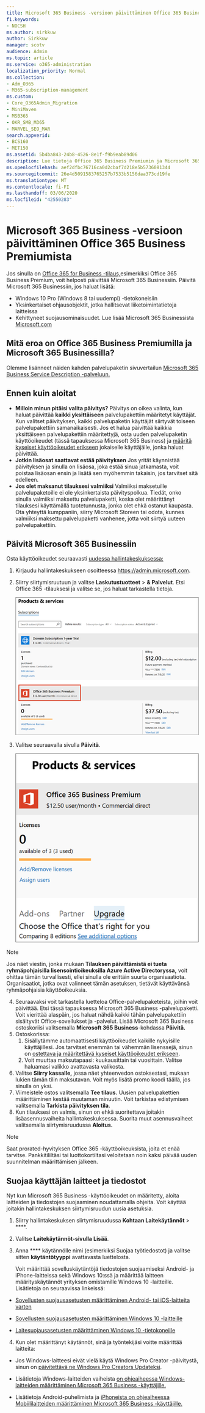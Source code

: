 ```yaml
---
title: Microsoft 365 Business -versioon päivittäminen Office 365 Business Premiumista
f1.keywords:
- NOCSH
ms.author: sirkkuw
author: Sirkkuw
manager: scotv
audience: Admin
ms.topic: article
ms.service: o365-administration
localization_priority: Normal
ms.collection:
- Adm_O365
- M365-subscription-management
ms.custom:
- Core_O365Admin_Migration
- MiniMaven
- MSB365
- OKR_SMB_M365
- MARVEL_SEO_MAR
search.appverid:
- BCS160
- MET150
ms.assetid: 5b4ba843-24b8-4526-8e1f-f9b9eab89d06
description: Lue tietoja Office 365 Business Premiumin ja Microsoft 365 Businessin eroista ja siitä, miten voit päivittää Microsoft 365 Businessiin.
ms.openlocfilehash: aef2dfbc76716ca0d2cbaf7d218e5b5736081344
ms.sourcegitcommit: 26e4d5091583765257b7533b5156daa373cd19fe
ms.translationtype: MT
ms.contentlocale: fi-FI
ms.lasthandoff: 03/06/2020
ms.locfileid: "42550283"
---
```

# <a name="upgrade-to-microsoft-365-business-from-office-365-business-premium"></a>Microsoft 365 Business -versioon päivittäminen Office 365 Business Premiumista

Jos sinulla on [Office 365 for Business -tilaus,](https://products.office.com/compare-all-microsoft-office-products-4-column?activetab=tab:primaryr2)esimerkiksi Office 365 Business Premium, voit helposti päivittää Microsoft 365 Businessiin. Päivitä Microsoft 365 Businessiin, jos haluat lisätä: 
- Windows 10 Pro (Windows 8 tai uudempi) -tietokoneisiin
- Yksinkertaiset ohjausobjektit, jotka hallitsevat liiketoimintatietoja laitteissa
- Kehittyneet suojausominaisuudet.
Lue lisää Microsoft 365 Businessista [Microsoft.com](https://www.microsoft.com/microsoft-365/business)

## <a name="whats-the-difference-between-office-365-business-premium-and-microsoft-365-business"></a>Mitä eroa on Office 365 Business Premiumilla ja Microsoft 365 Businessilla?
Olemme lisänneet näiden kahden palvelupaketin sivuvertailun [Microsoft 365 Business Service Description -palveluun.](https://docs.microsoft.com/office365/servicedescriptions/microsoft-365-service-descriptions/microsoft-365-business-service-description) 

## <a name="before-you-get-started"></a>Ennen kuin aloitat

- **Milloin minun pitäisi valita päivitys?** Päivitys on oikea valinta, kun haluat päivittää **kaikki yksittäiseen** palvelupakettiin määritetyt käyttäjät. Kun valitset päivityksen, kaikki palvelupaketin käyttäjät siirtyvät toiseen palvelupakettiin samanaikaisesti. Jos et halua päivittää kaikkia yksittäiseen palvelupakettiin määritettyjä, osta uuden palvelupaketin käyttöoikeudet (tässä tapauksessa Microsoft 365 Business) ja [määritä kyseiset käyttöoikeudet erikseen](https://docs.microsoft.com/office365/admin/manage/assign-licenses-to-users) jokaiselle käyttäjälle, jonka haluat päivittää. 
- **Jotkin lisäosat saattavat estää päivityksen** Jos yrität käynnistää päivityksen ja sinulla on lisäosa, joka estää sinua jatkamasta, voit poistaa lisäosan ensin ja lisätä sen myöhemmin takaisin, jos tarvitset sitä edelleen. 
- **Jos olet maksanut tilauksesi valmiiksi** Valmiiksi maksetuille palvelupaketoille ei ole yksinkertaista päivityspolkua. Tiedät, onko sinulla valmiiksi maksettu palvelupaketti, koska olet määrittänyt tilauksesi käyttämällä tuotetunnusta, jonka olet ehkä ostanut kaupasta. Ota yhteyttä kumppaniin, siirry Microsoft Storeen tai odota, kunnes valmiiksi maksettu palvelupaketti vanhenee, jotta voit siirtyä uuteen palvelupakettiin.

## <a name="upgrade-to-microsoft-365-business"></a>Päivitä Microsoft 365 Businessiin
Osta käyttöoikeudet seuraavasti [uudessa hallintakeskuksessa:](https://docs.microsoft.com/office365/admin/microsoft-365-admin-center-preview)
1. Kirjaudu hallintakeskukseen osoitteessa <a href="https://go.microsoft.com/fwlink/p/?linkid=837890" target="_blank">https://admin.microsoft.com</a>.
2. Siirry siirtymisruutuun ja valitse **Laskutustuotteet** \> **& Palvelut**. Etsi Office 365 -tilauksesi ja valitse se, jos haluat tarkastella tietoja. 

    ![Näyttökuva näyttää, miten voit etsiä ja valita tilauksesi hallintakeskuksessa.](../media/FindYourSubscription.png)

3. Valitse seuraavalla sivulla **Päivitä**. 

      ![Näyttökuva näyttää, missä valitse Päivitä hallintakeskuksessa.](../media/SelectUpgrade.png)

  > [!NOTE]
  > Jos näet viestin, jonka mukaan **Tilauksen päivittämistä ei tueta ryhmäpohjaisilla lisensointioikeuksilla Azure Active Directoryssa,** voit ohittaa tämän turvallisesti, ellei sinulla ole erittäin suurta organisaatiota. Organisaatiot, jotka ovat valinneet tämän asetuksen, tietävät käyttävänsä ryhmäpohjaisia käyttöoikeuksia.

4. Seuraavaksi voit tarkastella luetteloa Office-palvelupaketeista, joihin voit päivittää. Etsi tässä tapauksessa Microsoft 365 Business -palvelupaketti. Voit vierittää alaspäin, jos haluat nähdä kaikki tähän palvelupakettiin sisältyvät Office-sovellukset ja -palvelut. Lisää Microsoft 365 Business ostoskoriisi valitsemalla **Microsoft 365 Business**-kohdassa **Päivitä.**
5. Ostoskorissa:
    1. Sisällytämme automaattisesti käyttöoikeudet kaikille nykyisille käyttäjillesi. Jos tarvitset enemmän tai vähemmän lisenssejä, sinun on [ostettava ja määritettävä kyseiset käyttöoikeudet erikseen](https://docs.microsoft.com/office365/admin/manage/assign-licenses-to-users).  
    2. Voit muuttaa maksutapaasi: kuukausittain tai vuosittain. Valitse haluamasi valikko avattavasta valikosta.
6. Valitse **Siirry kassalle,** jossa näet yhteenvedon ostoksestasi, mukaan lukien tämän tilin maksutavan. Voit myös lisätä promo koodi täällä, jos sinulla on yksi.
7. Viimeistele ostos valitsemalla **Tee tilaus.**
Uusien palvelupakettien määrittäminen kestää muutaman minuutin. Voit tarkistaa edistymisen valitsemalla **Tarkista päivityksen tila**. 
1. Kun tilauksesi on valmis, sinun on ehkä suoritettava joitakin lisäasennusvaiheita hallintakeskuksessa. Suorita muut asennusvaiheet valitsemalla siirtymisruudussa **Aloitus.**

> [!NOTE]
> Saat prorated-hyvityksen Office 365 -käyttöoikeuksista, joita et enää tarvitse. Pankkitililtäsi tai luottokortiltasi veloitetaan noin kaksi päivää uuden suunnitelman määrittämisen jälkeen.
  
## <a name="protect-user-devices-and-files"></a>Suojaa käyttäjän laitteet ja tiedostot

Nyt kun Microsoft 365 Business -käyttöoikeudet on määritetty, aloita laitteiden ja tiedostojen suojaaminen noudattamalla ohjeita. Voit käyttää joitakin hallintakeskuksen siirtymisruudun uusia asetuksia.
  
1. Siirry hallintakeskuksen siirtymisruudussa **Kohtaan Laitekäytännöt** \> ****.
    
2. Valitse **Laitekäytännöt-sivulla** **Lisää**.
    
3. Anna **** käytännölle nimi (esimerkiksi Suojaa työtiedostot) ja valitse sitten **käytäntötyyppi** avattavasta luettelosta. 
    
    Voit määrittää sovelluskäytäntöjä tiedostojen suojaamiseksi Android- ja iPhone-laitteissa sekä Windows 10:ssä ja määrittää laitteen määrityskäytännöt yrityksen omistamille Windows 10 -laitteille. Lisätietoja on seuraavissa linkeissä:
    
  - [Sovellusten suojausasetusten määrittäminen Android- tai iOS-laitteita varten](app-protection-settings-for-android-and-ios.md)
    
  - [Sovellusten suojausasetusten määrittäminen Windows 10 -laitteille](protection-settings-for-windows-10-devices.md)
    
  - [Laitesuojausasetusten määrittäminen Windows 10 -tietokoneille](protection-settings-for-windows-10-pcs.md)
    
  
4. Kun olet määrittänyt käytännöt, sinä ja työntekijäsi voitte määrittää laitteita:
    
  - Jos Windows-laitteesi eivät vielä käytä Windows Pro Creator -päivitystä, sinun on [päivitettävä ne Windows Pro Creators Updateksi](upgrade-to-windows-pro-creators-update.md).
    
  - Lisätietoja Windows-laitteiden vaiheista [on ohjeaiheessa Windows-laitteiden määrittäminen Microsoft 365 Business -käyttäjille.](set-up-windows-devices.md) 
    
  - Lisätietoja Android-puhelimista ja [iPhoneista on ohjeaiheessa Mobiililaitteiden määrittäminen Microsoft 365 Business -käyttäjille.](set-up-mobile-devices.md) 
